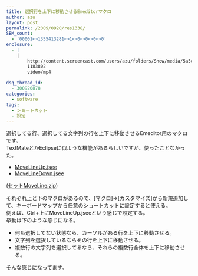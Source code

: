 ```yaml
---
title: 選択行を上下に移動させるEmeditorマクロ
author: azu
layout: post
permalink: /2009/0920/res1338/
SBM_count:
  - '00001<>1355413281<>1<>0<>0<>0<>0'
enclosure:
  - |
    |
        http://content.screencast.com/users/azu/folders/Show/media/5a5c69b2-369d-4314-bd77-17475c24e1c1/emeditor.mp4
        1183802
        video/mp4
        
dsq_thread_id:
  - 300920878
categories:
  - software
tags:
  - ショートカット
  - 設定
---
```

選択してる行、選択してる文字列の行を上下に移動させるEmeditor用のマクロです。  
TextMateとかEclipseに似ような機能があるらしいですが、使ったことなかった。

*   [MoveLineUp.jsee][1]
*   [MoveLineDown.jsee][2]

([セットMoveLine.zip][3])

それぞれ上と下のマクロがあるので、[マクロ]→[カスタマイズ]から新規追加して、キーボードマップから任意のショートカットに設定すると使える。  
例えば、Ctrl+上にMoveLineUp.jseeという感じで設定する。  
挙動は下のような感じになる。

<!--more-->



*   何も選択してない状態なら、カーソルがある行を上下に移動させる。
*   文字列を選択しているならその行を上下に移動させる。
*   複数行の文字列を選択してるなら、それらの複数行全体を上下に移動させる。

そんな感じになってます。

<br class="spacer_" />

 [1]: http://efcl.info/wp-content/uploads/2009/09/MoveLineUp.jsee
 [2]: http://efcl.info/wp-content/uploads/2009/09/MoveLineDown.jsee
 [3]: http://efcl.infol/wp-content/uploads/2009/09/MoveLine.zip